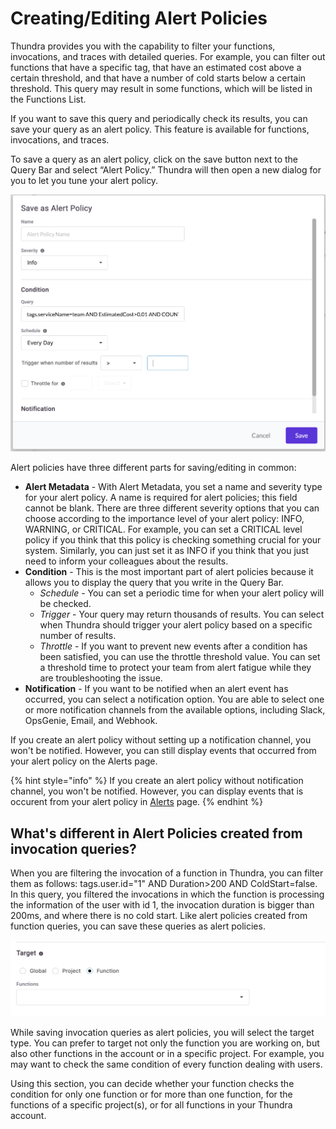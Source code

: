 # Creating/Editing Alert Policies

Thundra provides you with the capability to filter your functions, invocations, and traces with detailed queries. For example, you can filter out functions that have a specific tag,  that have an estimated cost above a certain threshold, and that have a number of cold starts below a certain threshold. This query may result in some functions, which will be listed in the Functions List.

If you want to save this query and periodically check its results, you can save your query as an alert policy. This feature is available for functions, invocations, and traces.

To save a query as an alert policy, click on the save button next to the Query Bar and select “Alert Policy.” Thundra will then open a new dialog for you to let you tune your alert policy.

![Save as Alert Policy Dialog](<../../.gitbook/assets/image (195).png>)

Alert policies have three different parts for saving/editing in common:

* **Alert Metadata** - With Alert Metadata, you set a name and severity type for your alert policy. A name is required for alert policies; this field cannot be blank. There are three different severity options that you can choose according to the importance level of your alert policy: INFO, WARNING, or CRITICAL. For example, you can set a CRITICAL level policy if you think that this policy is checking something crucial for your system. Similarly, you can just set it as INFO if you think that you just need to inform your colleagues about the results.
* **Condition** - This is the most important part of alert policies because it allows you to display the query that you write in the Query Bar.
  * _Schedule_ - You can set a periodic time for when your alert policy will be checked.
  * _Trigger_ - Your query may return thousands of results. You can select when Thundra should trigger your alert policy based on a specific number of results.
  * _Throttle_ - If you want to prevent new events after a condition has been satisfied, you can use the throttle threshold value. You can set a threshold time to protect your team from alert fatigue while they are troubleshooting the issue.
* **Notification** - If you want to be notified when an alert event has occurred, you can select a notification option. You are able to select one or more notification channels from the available options, including Slack, OpsGenie, Email, and Webhook.

If you create an alert policy without setting up a notification channel, you won't be notified. However, you can still display events that occurred from your alert policy on the Alerts page.

{% hint style="info" %}
If you create an alert policy without notification channel, you won't be notified. However, you can display events that is occurent from your alert policy in [Alerts](./) page.
{% endhint %}

## What's different in Alert Policies created from invocation queries?

When you are filtering the invocation of a function in Thundra, you can filter them as follows: tags.user.id="1" AND Duration>200 AND ColdStart=false. In this query, you filtered the invocations in which the function is processing the information of the user with id 1, the invocation duration is bigger than 200ms, and where there is no cold start. Like alert policies created from function queries, you can save these queries as alert policies.

![Target Selection](<../../.gitbook/assets/image (198).png>)

While saving invocation queries as alert policies, you will select the target type. You can prefer to target not only the function you are working on, but also other functions in the account or in a specific project. For example, you may want to check the same condition of every function dealing with users.

Using this section, you can decide whether your function checks the condition for only one function or for more than one function, for the functions of a specific project(s), or for all functions in your Thundra account.



